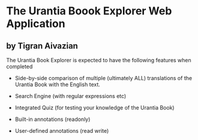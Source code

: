 # The Urantia Boook Explorer Web Application
## by Tigran Aivazian

The Urantia Book Explorer is expected to have the following features when completed

* Side-by-side comparison of multiple (ultimately ALL) translations of the Urantia Book with the English text.

* Search Engine (with regular expressions etc)

* Integrated Quiz (for testing your knowledge of the Urantia Book)

* Built-in annotations (readonly)

* User-defined annotations (read write)
